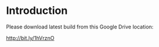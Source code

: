 # Introduction #

Please download latest build from this Google Drive location:

http://bit.ly/1hVrznO